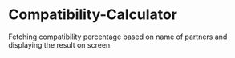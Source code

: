 # Compatibility-Calculator
Fetching compatibility percentage based on name of partners and displaying the result on screen. 
